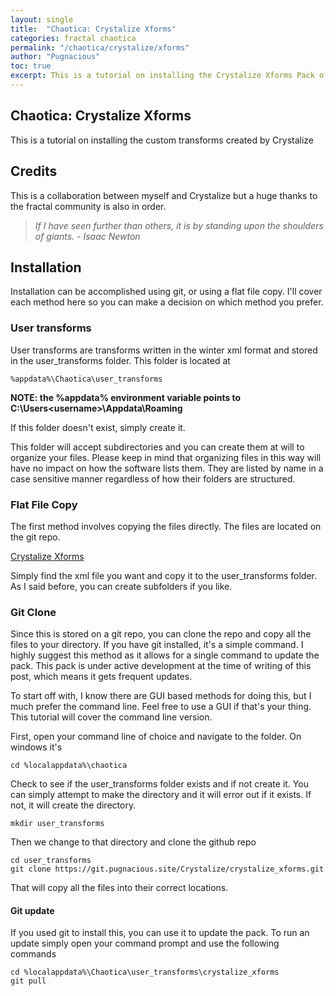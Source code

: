 ```yaml
---
layout: single
title:  "Chaotica: Crystalize Xforms"
categories: fractal chaotica
permalink: "/chaotica/crystalize/xforms"
author: "Pugnacious"
toc: true
excerpt: This is a tutorial on installing the Crystalize Xforms Pack of transforms for Chaotica.
---
```


## <a name="chaotica-crystalize-xforms"></a>Chaotica: Crystalize Xforms

This is a tutorial on installing the custom transforms created by Crystalize

## <a name="credits"></a>Credits

This is a collaboration between myself and Crystalize but a huge thanks to the fractal community is also in order.

> *If I have seen further than others, it is by standing upon the shoulders of giants.  - Isaac Newton*

## <a name="installation"></a>Installation

Installation can be accomplished using git, or using a flat file copy.  I'll cover each method here so you can make a decision on which method you prefer.

### <a name="user-transforms"></a>User transforms

User transforms are transforms written in the winter xml format and stored in the user_transforms folder.  This folder is located at

    %appdata%\Chaotica\user_transforms

**NOTE: the %appdata% environment variable points to C:\Users\<username>\Appdata\Roaming**

If this folder doesn't exist, simply create it.

This folder will accept subdirectories and you can create them at will to organize your files. Please keep in mind that organizing files in this way will have no impact on how the software lists them. They are listed by name in a case sensitive manner regardless of how their folders are structured.

### <a name="flat-file-copy"></a>Flat File Copy

The first method involves copying the files directly.  The files are located on the git repo.  

[Crystalize Xforms][crystalize-xforms]

Simply find the xml file you want and copy it to the user_transforms folder.  As I said before, you can create subfolders if you like.

### <a name="git-clone"></a>Git Clone

Since this is stored on a git repo, you can clone the repo and copy all the files to your directory.  If you have git installed, it's a simple command.  I highly suggest this method as it allows for a single command to update the pack.  This pack is under active development at the time of writing of this post, which means it gets frequent updates.

To start off with, I know there are GUI based methods for doing this, but I much prefer the command line.  Feel free to use a GUI if that's your thing.  This tutorial will cover the command line version.

First, open your command line of choice and navigate to the folder.  On windows it's

    cd %localappdata%\chaotica

Check to see if the user_transforms folder exists and if not create it.  You can simply attempt to make the directory and it will error out if it exists.  If not, it will create the directory.

    mkdir user_transforms

Then we change to that directory and clone the github repo

    cd user_transforms
    git clone https://git.pugnacious.site/Crystalize/crystalize_xforms.git

That will copy all the files into their correct locations.

#### <a name="git-update"></a>Git update

 If you used git to install this, you can use it to update the pack.  To run an update simply open your command prompt and use the following commands

    cd %localappdata%\Chaotica\user_transforms\crystalize_xforms
    git pull

[crystalize-xforms]: https://git.pugnacious.site/Crystalize/crystalize_xforms
[crystalize-xforms-git]: https://git.pugnacious.site/Crystalize/crystalize_xforms.git
